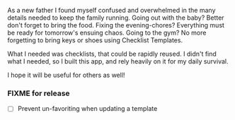 As a new father I found myself confused and overwhelmed in the many details needed to keep the family running. Going out with the baby? Better don't forget to bring the food. Fixing the evening-chores? Everything must be ready for tomorrow's ensuing chaos. Going to the gym? No more forgetting to bring keys or shoes using Checklist Templates.

What I needed was checklists, that could be rapidly reused. I didn't find what I needed, so I built this app, and rely heavily on it for my daily survival.

I hope it will be useful for others as well!

### FIXME for release

- [ ] Prevent un-favoriting when updating a template
